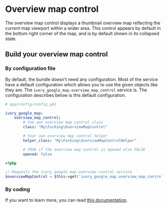 # Overview map control

The overview map control displays a thumbnail overview map reflecting the current map viewport within a wider area.
This control appears by default in the bottom right corner of the map, and is by default shown in its collapsed state.

## Build your overview map control

### By configuration file

By default, the bundle doesn't need any configuration. Most of the service have a default configuration which allows
you to use the given objects like they are. The ``ivory_google_map.overview_map_control`` service is. The configuration
describes below is this default configuration.

```yaml
# app/config/config.yml

ivory_google_map:
    overview_map_control:
        # You own overview map control class
        class: "My\Fucking\OverviewMapControl"

        # Your own overview map control helper
        helper_class: "My\Fucking\OverviewMapControlHelper"

        # TRUE if the overview map control is opened else FALSE
        opened: false
```

``` php
<?php

// Requests the ivory google map overview control service
$overviewMapControl = $this->get('ivory_google_map.overview_map_control');
```

### By coding

If you want to learn more, you can read
[this documentation](https://github.com/egeloen/ivory-google-map/blob/master/doc/usage/controls/overview.md).
